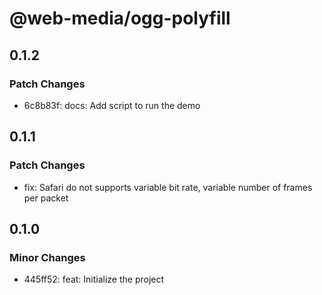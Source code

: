 # @web-media/ogg-polyfill

## 0.1.2

### Patch Changes

- 6c8b83f: docs: Add script to run the demo

## 0.1.1

### Patch Changes

- fix: Safari do not supports variable bit rate, variable number of frames per packet

## 0.1.0

### Minor Changes

- 445ff52: feat: Initialize the project
